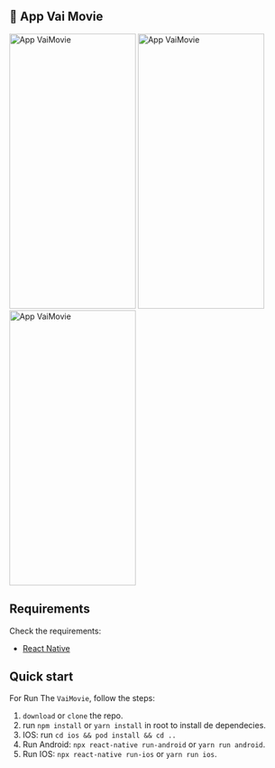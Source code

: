 ## 📱 App Vai Movie

<div style="flex-direction: row;">
  <img src="https://i.imgur.com/jJ8l6dI.png" width="224px;" height="487px;" alt="App VaiMovie"/>
  <img src="https://i.imgur.com/k7rJZrU.png" width="224px;" height="487px;" alt="App VaiMovie"/>
  <img src="https://i.imgur.com/SXV3ABq.png" width="224px;" height="487px;" alt="App VaiMovie"/>
</div>

## Requirements

Check the requirements:

- [React Native](http://facebook.github.io/react-native/)

## Quick start

For Run The `VaiMovie`, follow the steps:

1. `download` or `clone` the repo.
2. run `npm install` or `yarn install` in root to install de dependecies.
3. IOS: run `cd ios && pod install && cd ..`
4. Run Android: `npx react-native run-android` or `yarn run android`.
5. Run IOS: `npx react-native run-ios` or `yarn run ios`.
